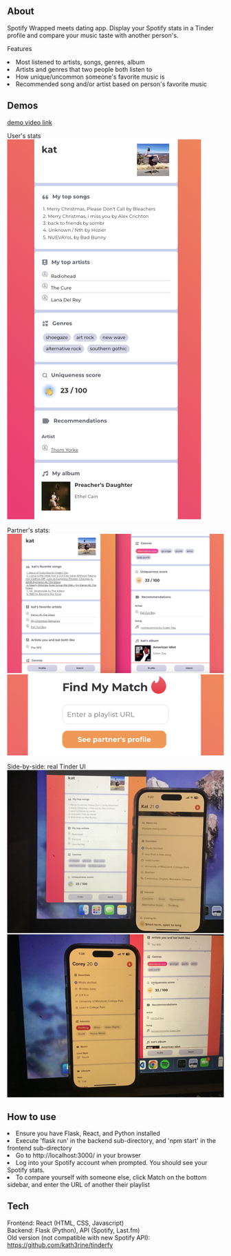 ## About
Spotify Wrapped meets dating app. Display your Spotify stats in a Tinder profile and compare your music taste with another person's.

Features
<li> Most listened to artists, songs, genres, album
<li> Artists and genres that two people both listen to
<li> How unique/uncommon someone's favorite music is
<li> Recommended song and/or artist based on person's favorite music

## Demos
<a href="https://drive.google.com/file/d/14A3Os4FH-SMW-iZzdGd18q14dg02a5Lr/view?usp=sharing">demo video link</a>

User's stats
![user screen](./images/user-screen.png)

Partner's stats:
![match screen](images/match-screen.png)
![submission form](images/submit-screen.png)

Side-by-side: real Tinder UI
![side by side 1](images/comparison1.png)
![side by side 2](images/comparison2.png)

## How to use
<li> Ensure you have Flask, React, and Python installed
<li> Execute 'flask run' in the backend sub-directory, and 'npm start' in the frontend sub-directory
<li> Go to http://localhost:3000/ in your browser
<li> Log into your Spotify account when prompted. You should see your Spotify stats.
<li> To compare yourself with someone else, click Match on the bottom sidebar, and enter the URL of another their playlist

## Tech
Frontend: React (HTML, CSS, Javascript) <br>
Backend: Flask (Python), API (Spotify, Last.fm) <br>
Old version (not compatible with new Spotify API): https://github.com/kath3rine/tinderfy

